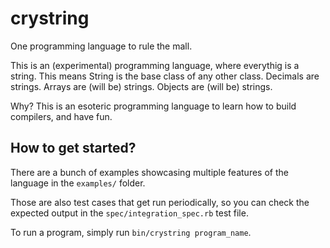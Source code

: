 crystring
=========

One programming language to rule the mall.

This is an (experimental) programming language, where everythig is a string.
This means String is the base class of any other class. Decimals are strings.
Arrays are (will be) strings. Objects are (will be) strings.

Why? This is an esoteric programming language to learn how to build compilers,
and have fun.

How to get started?
-------------------

There are a bunch of examples showcasing multiple features of the language in
the `examples/` folder.

Those are also test cases that get run periodically, so you can check the
expected output in the `spec/integration_spec.rb` test file.

To run a program, simply run `bin/crystring program_name`.

